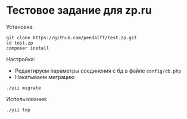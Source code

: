 # Тестовое задание для zp.ru

Установка:
```
git clone https://github.com/pendalff/test.zp.git
cd test.zp
composer install
```

Настройка:
- Редактируем параметры соединения с бд в файле `config/db.php`
- Накатываем миграцию 
```
./yii migrate
```

Использование:
```
./yii top
```